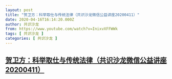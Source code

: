 ```yaml
---
layout: post
title: "贺卫方：科举取仕与传统法律（共识沙龙微信公益讲座20200411）"
date: 2020-04-16T16:14:20.000Z
author: 共识沙龙
from: https://www.youtube.com/watch?v=InixvXFFWWk
tags: [ 共识沙龙 ]
categories: [ 共识沙龙 ]
---
```

<!--1587053660000-->
[贺卫方：科举取仕与传统法律（共识沙龙微信公益讲座20200411）](https://www.youtube.com/watch?v=InixvXFFWWk)
------

<div>

</div>
